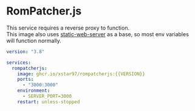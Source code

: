 # RomPatcher.js

This service requires a reverse proxy to function.  
This image also uses [static-web-server](https://static-web-server.net/configuration/environment-variables/) as a base, so most env variables will function normally.

```yaml
version: "3.8"

services:
  rompatcherjs:
    image: ghcr.io/xstar97/rompatcherjs:{{VERSION}}
    ports:
      - "3000:3000"
    environment:
      - SERVER_PORT=3000
    restart: unless-stopped
```
